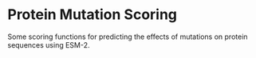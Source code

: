 # Protein Mutation Scoring
Some scoring functions for predicting the effects of mutations on protein sequences using ESM-2. 
